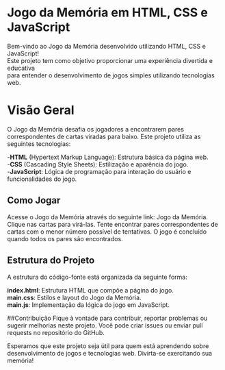 # Jogo da Memória em HTML, CSS e JavaScript
Bem-vindo ao Jogo da Memória desenvolvido utilizando HTML, CSS e JavaScript! <br>Este projeto tem como objetivo proporcionar uma experiência divertida e educativa <br>para entender o desenvolvimento de jogos simples utilizando tecnologias web.<br>

# Visão Geral
O Jogo da Memória desafia os jogadores a encontrarem pares correspondentes de cartas viradas para baixo. Este projeto utiliza as seguintes tecnologias:

-**HTML** (Hypertext Markup Language): Estrutura básica da página web.<br>
-**CSS** (Cascading Style Sheets): Estilização e aparência do jogo.<br>
-**JavaScript**: Lógica de programação para interação do usuário e funcionalidades do jogo.<br>

## Como Jogar
Acesse o Jogo da Memória através do seguinte link: Jogo da Memória.<br>
Clique nas cartas para virá-las.
Tente encontrar pares correspondentes de cartas com o menor número possível de tentativas.
O jogo é concluído quando todos os pares são encontrados.

## Estrutura do Projeto
A estrutura do código-fonte está organizada da seguinte forma:<br>

**index.html**: Estrutura HTML que compõe a página do jogo.<br>
**main.css**: Estilos e layout do Jogo da Memória.<br>
**main.js**: Implementação da lógica do jogo em JavaScript.<br>

##Contribuição
Fique à vontade para contribuir, reportar problemas ou sugerir melhorias neste projeto. Você pode criar issues ou enviar pull requests no repositório do GitHub.

Esperamos que este projeto seja útil para quem está aprendendo sobre desenvolvimento de jogos e tecnologias web. Divirta-se exercitando sua memória!
